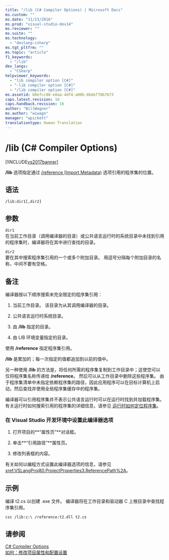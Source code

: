 ```yaml
---
title: "/lib (C# Compiler Options) | Microsoft Docs"
ms.custom: ""
ms.date: "11/23/2016"
ms.prod: "visual-studio-dev14"
ms.reviewer: ""
ms.suite: ""
ms.technology: 
  - "devlang-csharp"
ms.tgt_pltfrm: ""
ms.topic: "article"
f1_keywords: 
  - "/lib"
dev_langs: 
  - "CSharp"
helpviewer_keywords: 
  - "lib compiler option [C#]"
  - "-lib compiler option [C#]"
  - "/lib compiler option [C#]"
ms.assetid: b0efcc88-e8aa-4df4-a00b-8bdef70b7673
caps.latest.revision: 16
caps.handback.revision: 16
author: "BillWagner"
ms.author: "wiwagn"
manager: "wpickett"
translationtype: Human Translation
---
```

# /lib (C# Compiler Options)
[!INCLUDE[vs2017banner](../../../csharp/includes/vs2017banner.md)]

**\/lib** 选项指定通过 [\/reference \(Import Metadata\)](../../../csharp/language-reference/compiler-options/reference-compiler-option.md) 选项引用的程序集的位置。  
  
## 语法  
  
```  
/lib:dir1[,dir2]  
```  
  
## 参数  
 `dir1`  
 在当前工作目录（调用编译器的目录）或公共语言运行时的系统目录中未找到引用的程序集时，编译器将在其中进行查找的目录。  
  
 `dir2`  
 要在其中搜索程序集引用的一个或多个附加目录。  用逗号分隔每个附加目录的名称，中间不要有空格。  
  
## 备注  
 编译器按以下顺序搜索未完全限定的程序集引用：  
  
1.  当前工作目录。  该目录为从其调用编译器的目录。  
  
2.  公共语言运行时系统目录。  
  
3.  由 **\/lib** 指定的目录。  
  
4.  由 LIB 环境变量指定的目录。  
  
 使用 **\/reference** 指定程序集引用。  
  
 **\/lib** 是累加的；每一次指定的值都追加到以前的值中。  
  
 另一种使用 **\/lib** 的方法是，将任何所需的程序集复制到工作目录中；这使您可以仅将程序集名称传递给 **\/reference**。  然后可以从工作目录中删除这些程序集。  由于程序集清单中未指定依赖程序集的路径，因此应用程序可以在目标计算机上启动，然后查找并使用全局程序集缓存中的程序集。  
  
 编译器可以引用程序集并不表示公共语言运行时可以在运行时找到并加载程序集。  有关运行时如何搜索引用的程序集的详细信息，请参见 [运行时如何定位程序集](../Topic/How%20the%20Runtime%20Locates%20Assemblies.md)。  
  
### 在 Visual Studio 开发环境中设置此编译器选项  
  
1.  打开项目的**“属性页”**对话框。  
  
2.  单击**“引用路径”**属性页。  
  
3.  修改列表框的内容。  
  
 有关如何以编程方式设置此编译器选项的信息，请参见 <xref:VSLangProj80.ProjectProperties3.ReferencePath%2A>。  
  
## 示例  
 编译 t2.cs 以创建 .exe 文件。  编译器将在工作目录和驱动器 C 上根目录中查找程序集引用。  
  
```  
csc /lib:c:\ /reference:t2.dll t2.cs  
```  
  
## 请参阅  
 [C\# Compiler Options](../../../csharp/language-reference/compiler-options/index.md)   
 [如何：修改项目属性和配置设置](http://msdn.microsoft.com/zh-cn/e7184bc5-2f2b-4b4f-aa9a-3ecfcbc48b67)